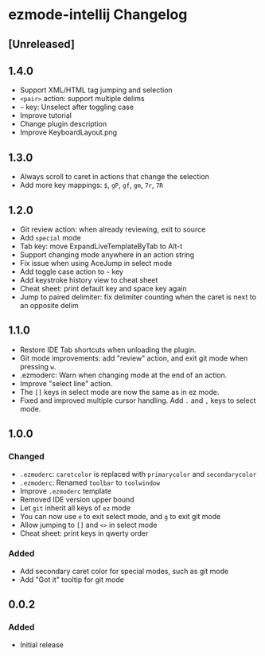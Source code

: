 <!-- Keep a Changelog guide -> https://keepachangelog.com -->

# ezmode-intellij Changelog

## [Unreleased]

## 1.4.0
- Support XML/HTML tag jumping and selection
- `<pair>` action: support multiple delims
- `~` key: Unselect after toggling case
- Improve tutorial
- Change plugin description
- Improve KeyboardLayout.png

## 1.3.0
- Always scroll to caret in actions that change the selection
- Add more key mappings: `$`, `gP`, `gf`, `gm`, `7r`, `7R` 

## 1.2.0
- Git review action: when already reviewing, exit to source
- Add `special` mode
- Tab key: move ExpandLiveTemplateByTab to Alt-t
- Support changing mode anywhere in an action string
- Fix issue when using AceJump in select mode
- Add toggle case action to `~` key
- Add keystroke history view to cheat sheet
- Cheat sheet: print default key and space key again
- Jump to paired delimiter: fix delimiter counting when the caret is next to an opposite delim

## 1.1.0
- Restore IDE Tab shortcuts when unloading the plugin.
- Git mode improvements: add "review" action, and exit git mode when pressing `w`.
- .ezmoderc: Warn when changing mode at the end of an action.
- Improve "select line" action.
- The `[]` keys in select mode are now the same as in ez mode.
- Fixed and improved multiple cursor handling. Add `.` and `,` keys to select mode.

## 1.0.0
### Changed
- `.ezmoderc`: `caretcolor` is replaced with `primarycolor` and `secondarycolor`
- `.ezmoderc`: Renamed `toolbar` to `toolwindow`
- Improve `.ezmoderc` template
- Removed IDE version upper bound
- Let `git` inherit all keys of `ez` mode
- You can now use `e` to exit select mode, and `g` to exit git mode
- Allow jumping to `[]` and `<>` in select mode
- Cheat sheet: print keys in qwerty order

### Added
- Add secondary caret color for special modes, such as git mode
- Add "Got it" tooltip for git mode

## 0.0.2
### Added
- Initial release
